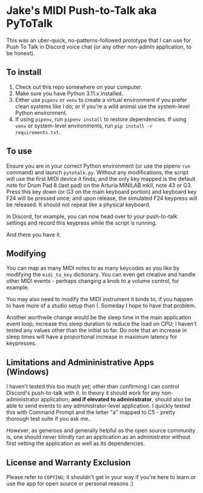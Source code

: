# Jake's MIDI Push-to-Talk aka PyToTalk

This was an uber-quick, no-patterns-followed prototype that I can use
for Push To Talk in Discord voice chat (or any other non-admin application,
to be honest).

## To install

1. Check out this repo somewhere on your computer.
2. Make sure you have Python 3.11.x installed.
3. Either use `pipenv` or `venv` to create a virtual environment if you prefer clean systems like I do; or if you're a wild animal use the system-level Python environment.
4. If using `pipenv`, run `pipenv install` to restore dependencies. If using `venv` or system-level environments, run `pip install -r requirements.txt`.

## To use

Ensure you are in your correct Python environment (or use the pipenv `run` command) and launch `pytotalk.py`. Without any modifications, the script will use the first MIDI device it finds; and the only key mapped is the default note for Drum Pad 8 (last pad) on the Arturia MINILAB mkII, note 43 or G3. Press this key down (or G3 on the main keyboard portion) and keyboard key F24 will be pressed once; and upon release, the simulated F24 keypress will be released. It should not repeat like a physical keyboard.

In Discord, for example, you can now head over to your push-to-talk settings and record this keypress while the script is running.

And there you have it.

## Modifying

You can map as many MIDI notes to as many keycodes as you like by modifying the `midi_to_key` dictionary. You can even get creative and handle other MIDI events - perhaps changing a knob to a volume control, for example.

You may also need to modify the MIDI instrument it binds to, if you happen to have more of a studio setup than I. Someday I hope to have that problem.

Another worthwile change would be the sleep time in the main application event loop; increase this sleep duration to reduce the load on CPU; I haven't tested any values other than the initial so far. Do note that an increase in sleep times will have a proportional increase in maximum latency for keypresses.

## Limitations and Admininistrative Apps (Windows)

I haven't tested this too much yet; other than confirming I can control Discord's push-to-talk with it. In theory it should work for any non-administrator application; **and if elevated to administrator**, should also be able to send events to any administrator-level application. I quickly tested this with Command Prompt and the letter "a" mapped to C5 - pretty thorough test suite if you ask me.

*However*, as generous and generally helpful as the open source community is, one should never blindly run an application as an administrator without first vetting the application as well as its dependencies. 

## License and Warranty Exclusion

Please refer to `COPYING`; it shouldn't get in your way if you're here to learn or use the app for open source or personal reasons :)